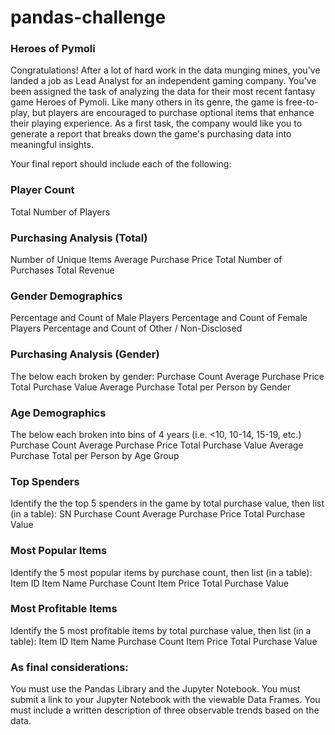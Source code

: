 # pandas-challenge

### Heroes of Pymoli
Congratulations! After a lot of hard work in the data munging mines, you've landed a job as Lead Analyst for an independent gaming company. You've been assigned the task of analyzing the data for their most recent fantasy game Heroes of Pymoli.
Like many others in its genre, the game is free-to-play, but players are encouraged to purchase optional items that enhance their playing experience. As a first task, the company would like you to generate a report that breaks down the game's purchasing data into meaningful insights.

Your final report should include each of the following:

### Player Count
Total Number of Players

### Purchasing Analysis (Total)
Number of Unique Items
Average Purchase Price
Total Number of Purchases
Total Revenue

### Gender Demographics
Percentage and Count of Male Players
Percentage and Count of Female Players
Percentage and Count of Other / Non-Disclosed

### Purchasing Analysis (Gender)
The below each broken by gender:
Purchase Count
Average Purchase Price
Total Purchase Value
Average Purchase Total per Person by Gender

### Age Demographics
The below each broken into bins of 4 years (i.e. <10, 10-14, 15-19, etc.)
Purchase Count
Average Purchase Price
Total Purchase Value
Average Purchase Total per Person by Age Group

### Top Spenders
Identify the the top 5 spenders in the game by total purchase value, then list (in a table):
SN
Purchase Count
Average Purchase Price
Total Purchase Value

### Most Popular Items
Identify the 5 most popular items by purchase count, then list (in a table):
Item ID
Item Name
Purchase Count
Item Price
Total Purchase Value

### Most Profitable Items
Identify the 5 most profitable items by total purchase value, then list (in a table):
Item ID
Item Name
Purchase Count
Item Price
Total Purchase Value

### As final considerations:
You must use the Pandas Library and the Jupyter Notebook.
You must submit a link to your Jupyter Notebook with the viewable Data Frames.
You must include a written description of three observable trends based on the data.
